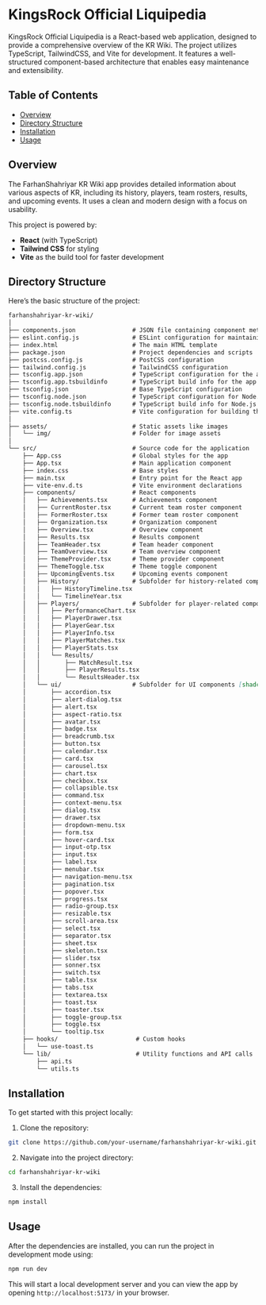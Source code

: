 
# KingsRock Official Liquipedia

KingsRock Official Liquipedia is a React-based web application, designed to provide a comprehensive overview of the KR Wiki. The project utilizes TypeScript, TailwindCSS, and Vite for development. It features a well-structured component-based architecture that enables easy maintenance and extensibility.

## Table of Contents

- [Overview](#overview)
- [Directory Structure](#directory-structure)
- [Installation](#installation)
- [Usage](#usage)

## Overview

The FarhanShahriyar KR Wiki app provides detailed information about various aspects of KR, including its history, players, team rosters, results, and upcoming events. It uses a clean and modern design with a focus on usability. 

This project is powered by:
- **React** (with TypeScript)
- **Tailwind CSS** for styling
- **Vite** as the build tool for faster development

## Directory Structure

Here’s the basic structure of the project:
```markdown
farhanshahriyar-kr-wiki/
│
├── components.json                # JSON file containing component metadata
├── eslint.config.js               # ESLint configuration for maintaining code quality
├── index.html                     # The main HTML template
├── package.json                   # Project dependencies and scripts
├── postcss.config.js              # PostCSS configuration
├── tailwind.config.js             # TailwindCSS configuration
├── tsconfig.app.json              # TypeScript configuration for the app
├── tsconfig.app.tsbuildinfo       # TypeScript build info for the app
├── tsconfig.json                  # Base TypeScript configuration
├── tsconfig.node.json             # TypeScript configuration for Node.js
├── tsconfig.node.tsbuildinfo      # TypeScript build info for Node.js
├── vite.config.ts                 # Vite configuration for building the app
│
├── assets/                        # Static assets like images
│   └── img/                       # Folder for image assets
│
└── src/                           # Source code for the application
    ├── App.css                    # Global styles for the app
    ├── App.tsx                    # Main application component
    ├── index.css                  # Base styles
    ├── main.tsx                   # Entry point for the React app
    ├── vite-env.d.ts              # Vite environment declarations
    ├── components/                # React components
    │   ├── Achievements.tsx       # Achievements component
    │   ├── CurrentRoster.tsx      # Current team roster component
    │   ├── FormerRoster.tsx       # Former team roster component
    │   ├── Organization.tsx       # Organization component
    │   ├── Overview.tsx           # Overview component
    │   ├── Results.tsx            # Results component
    │   ├── TeamHeader.tsx         # Team header component
    │   ├── TeamOverview.tsx       # Team overview component
    │   ├── ThemeProvider.tsx      # Theme provider component
    │   ├── ThemeToggle.tsx        # Theme toggle component
    │   ├── UpcomingEvents.tsx     # Upcoming events component
    │   ├── History/               # Subfolder for history-related components
    │   │   ├── HistoryTimeline.tsx
    │   │   └── TimelineYear.tsx
    │   ├── Players/               # Subfolder for player-related components
    │   │   ├── PerformanceChart.tsx
    │   │   ├── PlayerDrawer.tsx
    │   │   ├── PlayerGear.tsx
    │   │   ├── PlayerInfo.tsx
    │   │   ├── PlayerMatches.tsx
    │   │   ├── PlayerStats.tsx
    │   │   └── Results/
    │   │       ├── MatchResult.tsx
    │   │       ├── PlayerResults.tsx
    │   │       └── ResultsHeader.tsx
    │   └── ui/                    # Subfolder for UI components [shadcn]
    │       ├── accordion.tsx
    │       ├── alert-dialog.tsx
    │       ├── alert.tsx
    │       ├── aspect-ratio.tsx
    │       ├── avatar.tsx
    │       ├── badge.tsx
    │       ├── breadcrumb.tsx
    │       ├── button.tsx
    │       ├── calendar.tsx
    │       ├── card.tsx
    │       ├── carousel.tsx
    │       ├── chart.tsx
    │       ├── checkbox.tsx
    │       ├── collapsible.tsx
    │       ├── command.tsx
    │       ├── context-menu.tsx
    │       ├── dialog.tsx
    │       ├── drawer.tsx
    │       ├── dropdown-menu.tsx
    │       ├── form.tsx
    │       ├── hover-card.tsx
    │       ├── input-otp.tsx
    │       ├── input.tsx
    │       ├── label.tsx
    │       ├── menubar.tsx
    │       ├── navigation-menu.tsx
    │       ├── pagination.tsx
    │       ├── popover.tsx
    │       ├── progress.tsx
    │       ├── radio-group.tsx
    │       ├── resizable.tsx
    │       ├── scroll-area.tsx
    │       ├── select.tsx
    │       ├── separator.tsx
    │       ├── sheet.tsx
    │       ├── skeleton.tsx
    │       ├── slider.tsx
    │       ├── sonner.tsx
    │       ├── switch.tsx
    │       ├── table.tsx
    │       ├── tabs.tsx
    │       ├── textarea.tsx
    │       ├── toast.tsx
    │       ├── toaster.tsx
    │       ├── toggle-group.tsx
    │       ├── toggle.tsx
    │       └── tooltip.tsx
    ├── hooks/                      # Custom hooks
    │   └── use-toast.ts
    └── lib/                        # Utility functions and API calls
        ├── api.ts
        └── utils.ts
```

## Installation

To get started with this project locally:

1. Clone the repository:

```bash
git clone https://github.com/your-username/farhanshahriyar-kr-wiki.git
```

2. Navigate into the project directory:

```bash
cd farhanshahriyar-kr-wiki
```

3. Install the dependencies:

```bash
npm install
```

## Usage

After the dependencies are installed, you can run the project in development mode using:

```bash
npm run dev
```

This will start a local development server and you can view the app by opening `http://localhost:5173/` in your browser.
